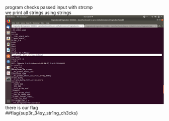 program checks passed input with strcmp<br/>
we print all strings using strings<br/>
![](./rev1.png)<br/>
there is our flag<br/>
##flag{sup3r_34sy_str1ng_ch3cks}


